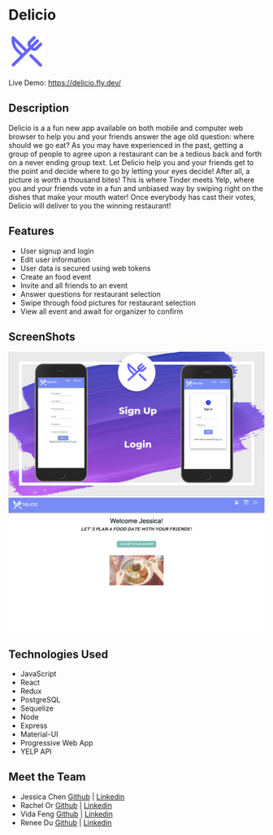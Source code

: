 # Delicio

![Logo](./public/images/logo72.png)

Live Demo: https://delicio.fly.dev/

## Description

Delicio is a a fun new app available on both mobile and computer web browser to help you and your friends answer the age old question: where should we go eat? As you may have experienced in the past, getting a group of people to agree upon a restaurant can be a tedious back and forth on a never ending group text. Let Delicio help you and your friends get to the point and decide where to go by letting your eyes decide! After all, a picture is worth a thousand bites! This is where Tinder meets Yelp, where you and your friends vote in a fun and unbiased way by swiping right on the dishes that make your mouth water! Once everybody has cast their votes, Delicio will deliver to you the winning restaurant!

## Features

- User signup and login
- Edit user information
- User data is secured using web tokens
- Create an food event
- Invite and all friends to an event
- Answer questions for restaurant selection
- Swipe through food pictures for restaurant selection
- View all event and await for organizer to confirm

## ScreenShots

![Mobile](./public/images/signOnPage.png)
![HomePage](./public/images/home.png)

## Technologies Used

- JavaScript
- React
- Redux
- PostgreSQL
- Sequelize
- Node
- Express
- Material-UI
- Progressive Web App
- YELP API

## Meet the Team

- Jessica Chen [Github](https://github.com/yajessicachen) | [Linkedin](https://www.linkedin.com/in/yajessicachen/)
- Rachel Or [Github](https://github.com/rachelor7) | [Linkedin](https://www.linkedin.com/in/or-rachel/)
- Vida Feng [Github](https://github.com/vidafeng) | [Linkedin](https://www.linkedin.com/in/vidafeng/)
- Renee Du [Github](https://github.com/doozyu) | [Linkedin](https://www.linkedin.com/in/renee-du-35b28a237/)

